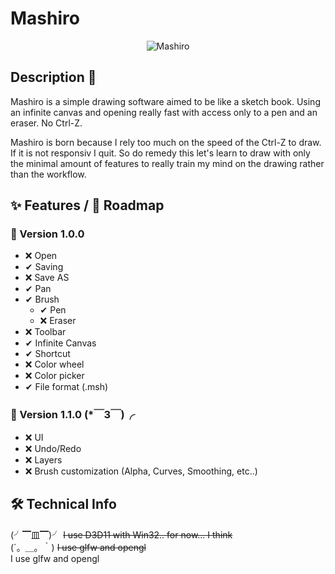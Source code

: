 # Mashiro

<p align="center">
    <img src="https://static.wikia.nocookie.net/sakurasounopetnakanojo/images/5/5e/Mashiro_Shiina.jpg/revision/latest?cb=20180704204427" alt="Mashiro"/>
</p>

## Description 🏁

Mashiro is a simple drawing software aimed to be like a sketch book. Using an infinite canvas and opening really fast with access only to a pen and an eraser. No Ctrl-Z.

Mashiro is born because I rely too much on the speed of the Ctrl-Z to draw. If it is not responsiv I quit. So do remedy this let's learn to draw with only the minimal amount of features to really train my mind on the drawing rather than the workflow.

## ✨ Features / 🥁 Roadmap

### 👑 Version 1.0.0

- ❌ Open
- ✔ Saving
- ❌ Save AS
- ✔ Pan
- ✔ Brush
  - ✔ Pen
  - ❌ Eraser
- ❌ Toolbar
-  ✔ Infinite Canvas
-  ✔ Shortcut
- ❌ Color wheel
- ❌ Color picker
- ✔ File format (.msh)


### 👑 Version 1.1.0 (*￣3￣)╭
- ❌ UI
- ❌ Undo/Redo
- ❌ Layers
- ❌ Brush customization (Alpha, Curves, Smoothing, etc..)

## 🛠 Technical Info
(╯▔皿▔)╯ ~~I use D3D11 with Win32.. for now... I think~~   
(´。＿。｀) ~~I use glfw and opengl~~  
I use glfw and opengl  
